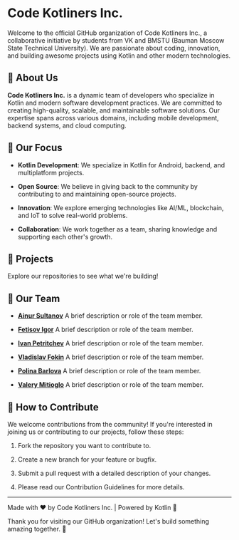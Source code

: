 
# Code Kotliners Inc.
Welcome to the official GitHub organization of Code Kotliners Inc., a collaborative initiative by students from VK and BMSTU (Bauman Moscow State Technical University). We are passionate about coding, innovation, and building awesome projects using Kotlin and other modern technologies.

## 🚀 About Us

**Code Kotliners Inc.** is a dynamic team of developers who specialize in Kotlin and modern software development practices. We are committed to creating high-quality, scalable, and maintainable software solutions. Our expertise spans across various domains, including mobile development, backend systems, and cloud computing.

## 🌟 Our Focus
- **Kotlin Development**: We specialize in Kotlin for Android, backend, and multiplatform projects.

- **Open Source**: We believe in giving back to the community by contributing to and maintaining open-source projects.

- **Innovation**: We explore emerging technologies like AI/ML, blockchain, and IoT to solve real-world problems.

- **Collaboration**: We work together as a team, sharing knowledge and supporting each other's growth.

## 📂 Projects
Explore our repositories to see what we're building!

## 🚀 Our Team

- **[Ainur Sultanov](https://github.com/yorickyeng)**
  A brief description or role of the team member.

- **[Fetisov Igor](https://github.com/Fetisyony)**
  A brief description or role of the team member.

- **[Ivan Petritchev](https://github.com/IvanCRA)**
  A brief description or role of the team member.

- **[Vladislav Fokin](https://github.com/mareliberum)**
  A brief description or role of the team member.

- **[Polina Barlova](https://github.com/pulkabarlova)**
  A brief description or role of the team member.

- **[Valery Mitioglo](https://github.com/val3rkq)**
  A brief description or role of the team member.

## 🤝 How to Contribute
We welcome contributions from the community! If you're interested in joining us or contributing to our projects, follow these steps:

1. Fork the repository you want to contribute to.

2. Create a new branch for your feature or bugfix.

3. Submit a pull request with a detailed description of your changes.

4. Please read our Contribution Guidelines for more details.

---

Made with ❤️ by Code Kotliners Inc. | Powered by Kotlin 🚀

Thank you for visiting our GitHub organization! Let's build something amazing together. 🚀
